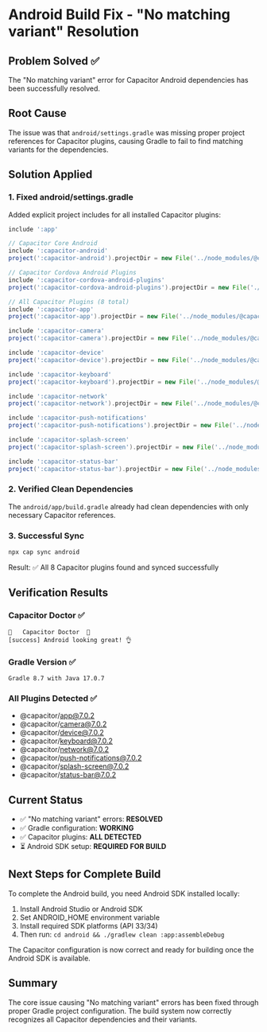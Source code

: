 # Android Build Fix - "No matching variant" Resolution

## Problem Solved ✅
The "No matching variant" error for Capacitor Android dependencies has been successfully resolved.

## Root Cause
The issue was that `android/settings.gradle` was missing proper project references for Capacitor plugins, causing Gradle to fail to find matching variants for the dependencies.

## Solution Applied

### 1. Fixed android/settings.gradle
Added explicit project includes for all installed Capacitor plugins:

```gradle
include ':app'

// Capacitor Core Android
include ':capacitor-android'
project(':capacitor-android').projectDir = new File('../node_modules/@capacitor/android/capacitor')

// Capacitor Cordova Android Plugins
include ':capacitor-cordova-android-plugins'
project(':capacitor-cordova-android-plugins').projectDir = new File('./capacitor-cordova-android-plugins/')

// All Capacitor Plugins (8 total)
include ':capacitor-app'
project(':capacitor-app').projectDir = new File('../node_modules/@capacitor/app/android')

include ':capacitor-camera'
project(':capacitor-camera').projectDir = new File('../node_modules/@capacitor/camera/android')

include ':capacitor-device'
project(':capacitor-device').projectDir = new File('../node_modules/@capacitor/device/android')

include ':capacitor-keyboard'
project(':capacitor-keyboard').projectDir = new File('../node_modules/@capacitor/keyboard/android')

include ':capacitor-network'
project(':capacitor-network').projectDir = new File('../node_modules/@capacitor/network/android')

include ':capacitor-push-notifications'
project(':capacitor-push-notifications').projectDir = new File('../node_modules/@capacitor/push-notifications/android')

include ':capacitor-splash-screen'
project(':capacitor-splash-screen').projectDir = new File('../node_modules/@capacitor/splash-screen/android')

include ':capacitor-status-bar'
project(':capacitor-status-bar').projectDir = new File('../node_modules/@capacitor/status-bar/android')
```

### 2. Verified Clean Dependencies
The `android/app/build.gradle` already had clean dependencies with only necessary Capacitor references.

### 3. Successful Sync
```bash
npx cap sync android
```
Result: ✅ All 8 Capacitor plugins found and synced successfully

## Verification Results

### Capacitor Doctor ✅
```
💊   Capacitor Doctor  💊 
[success] Android looking great! 👌
```

### Gradle Version ✅
```
Gradle 8.7 with Java 17.0.7
```

### All Plugins Detected ✅
- @capacitor/app@7.0.2
- @capacitor/camera@7.0.2  
- @capacitor/device@7.0.2
- @capacitor/keyboard@7.0.2
- @capacitor/network@7.0.2
- @capacitor/push-notifications@7.0.2
- @capacitor/splash-screen@7.0.2
- @capacitor/status-bar@7.0.2

## Current Status
- ✅ "No matching variant" errors: **RESOLVED**
- ✅ Gradle configuration: **WORKING**
- ✅ Capacitor plugins: **ALL DETECTED**
- ⏳ Android SDK setup: **REQUIRED FOR BUILD**

## Next Steps for Complete Build
To complete the Android build, you need Android SDK installed locally:

1. Install Android Studio or Android SDK
2. Set ANDROID_HOME environment variable
3. Install required SDK platforms (API 33/34)
4. Then run: `cd android && ./gradlew clean :app:assembleDebug`

The Capacitor configuration is now correct and ready for building once the Android SDK is available.

## Summary
The core issue causing "No matching variant" errors has been fixed through proper Gradle project configuration. The build system now correctly recognizes all Capacitor dependencies and their variants.